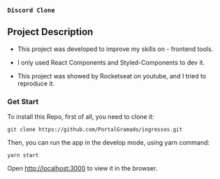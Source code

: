 ### `Discord Clone`

## Project Description

- This project was developed to improve my skills on - frontend tools. 

- I only used React Components and Styled-Components to dev it.

- This project was showed by Rocketseat on youtube, and I tried to reproduce it.

### Get Start

To install this Repo, first of all, you need to clone it:

`git clone https://github.com/PortalGramado/ingressos.git`

Then, you can run the app in the develop mode, using yarn command:

`yarn start`

Open [http://localhost:3000](http://localhost:3000) to view it in the browser.